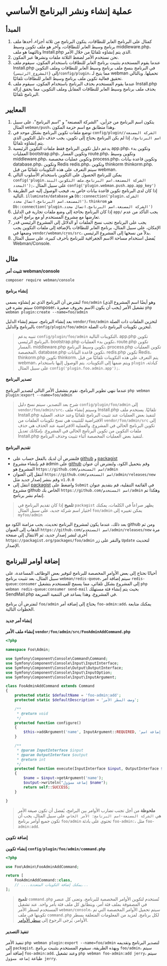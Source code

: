 # عملية إنشاء ونشر البرنامج الأساسي

## المبدأ
1. كمثال على البرنامج العابر للنطاقات، يتكون البرنامج من ثلاثة أجزاء، أحدها ملف برنامج وسيط العابر للنطاقات، وآخر هو ملف تكوين وسيط middleware.php، وثالثهما هو ملف Install.php الذي يتم إنشاؤه تلقائيًا من خلال الأمر.
2. نحن نستخدم الأمر لضغط الثلاثة ملفات ونشرها عبر المكون.
3. عندما يقوم المستخدم بتثبيت برنامج العابر للنطاقات باستخدام المكون، سيقوم ملف Install.php في البرنامج بنسخ ملف برنامج وسيط العابر للنطاقات وملف التكوين إلى `{المشروع_الرئيسي}/config/plugin`، مما يتيح لـ webman تحميلها. وبالتالي تحقيق فعالية تكوين ملف برنامج وسيط العابر للنطاقات تلقائيًا.
4. عندما يقوم المستخدم بحذف البرنامج باستخدام المكون، سيقوم ملف Install.php بحذف ملف برنامج وسيط العابر للنطاقات المقابل وملف التكوين، مما يحقق إزالة البرنامج تلقائيًا.

## المعايير
1. يتكون اسم البرنامج من جزأين، "الشركة المصنعة" و "اسم البرنامج"، على سبيل المثال `webman/push`، وهذا متطابق مع اسم حزمة المكون.
2. توضع ملفات تكوين البرنامج بشكل موحد في `config/plugin/الشركة المصنعة/اسم البرنامج/`. إذا لم يكن البرنامج يحتاج إلى تكوين، يجب حذف دليل التكوين الذي يتم إنشاؤه تلقائيًا.
3. يدعم دليل تكوين البرنامج فقط ملفات التكوين الرئيسية app.php، وتكوين بدء العمليات bootstrap.php، وتكوين المسار route.php، وتكوين وسيط middleware.php، وتكوين عمليات مخصصة process.php، وتكوين قاعدة بيانات database.php، وتكوين Redis redis.php، وتكوين thinkorm thinkorm.php. سيتم التعرف على هذه التكوينات تلقائيًا من قبل webman.
4. يمكن للبرنامج الحصول على التكوين باستخدام الأسلوب التالي `config('plugin.الشركة المصنعة.اسم البرنامج.ملف التكوين.البند المحدد');`، على سبيل المثال `config('plugin.webman.push.app.app_key')`
5. إذا كان لدى البرنامج تكوين قاعدة بيانات خاص به، فيجب الوصول إليه عبر الطريقة التالية. `illuminate/database` هو `Db::connection('plugin.الشركة المصنعة.اسم البرنامج.اتصال محدد')`، `thinkrom` هو `Db::connection('plugin.الشركة المصنعة.اسم البرنامج.اتصال محدد')`
6. إذا كان البرنامج بحاجة إلى وضع ملفات تجارية في الدليل `app/` يجب التأكد من عدم تعارضها مع مشروع المستخدم أو مع برامج أخرى.
7. يجب على البرنامج تجنب نسخ الملفات أو الدلائل إلى المشروع الرئيسي قدر الإمكان، على سبيل المثال، برنامج العابر للنطاقات بالإضافة إلى ملفات التكوين يجب وضعها في `vendor/webman/cros/src`، بدلاً من نسخها إلى المشروع الرئيسي.
8. يُفضل استخدام مساحة الاسم الجغرافية للبرنامج بأحرف كبيرة، على سبيل المثال Webman/Console.

## مثال

**تثبيت أمر webman/console**

`composer require webman/console`

#### إنشاء برنامج

لنفترض أن البرنامج الذي تم إنشاؤه يسمى `foo/admin` (وهو أيضًا اسم المشروع الذي سيتم نشره في composer، يجب أن يكون الاسم بحروف صغيرة)
تشغيل الأمر
`php webman plugin:create --name=foo/admin`

بعد إنشاء البرنامج، سيتم إنشاء الدليل `vendor/foo/admin` لتخزين الملفات ذات الصلة بالبرنامج والدليل `config/plugin/foo/admin` لتخزين تكوينات البرنامج ذات الصلة.

> تنبيه
> يدعم `config/plugin/foo/admin` التكوينات التالية، app.php تكوين البرنامج الرئيسي، bootstrap.php تكوين بدء العمليات، route.php تكوين المسار، middleware.php تكوين وسيط البرنامج، process.php تكوين العمليات المخصصة، database.php تكوين قاعدة البيانات، redis.php تكوين Redis، thinkorm.php تكوين thinkorm. يتم التعرف على هذه التكوينات تلقائيًا من قبل webman، ويتم ضمها إلى التكوينات.
يتم الوصول إليها باستخدام `plugin` كبادئة، على سبيل المثال `config('plugin.foo.admin.app');`.


#### تصدير البرنامج

عندما ننهي تطوير البرنامج، نقوم بتشغيل الأمر التالي لتصدير البرنامج
`php webman plugin:export --name=foo/admin`

> شرح
> بعد التصدير، سيتم نسخ دليل `config/plugin/foo/admin` إلى `vendor/foo/admin/src`، وسيتم إنشاء ملف Install.php تلقائيًا. يستخدم ملف Install.php لتنفيذ بعض العمليات عند تثبيت البرنامج تلقائيًا وعند حذفه.
العملية الافتراضية للتثبيت هي نسخ تكوينات الملفات من `vendor/foo/admin/src` إلى تكوين البرنامج الحالي في المشروع.
والعملية الافتراضية عند الحذف هي حذف ملفات التكوين من تكوين البرنامج الحالي في المشروع.
بإمكانك تعديل Install.php لتنفيذ بعض العمليات المخصصة أثناء تثبيت وحذف البرنامج.

#### تقديم البرنامج
* فلنفترض أن لديك بالفعل حساب على [github](https://github.com) و [packagist](https://packagist.org)
* قم بإنشاء مشروع admin على [github](https://github.com) وقم بتحميل الكود، ولنفترض أن عنوان المشروع هو `https://github.com/اسم المستخدم/admin`
* انتقل إلى العنوان `https://github.com/اسم المستخدم/admin/releases/new` وقم بنشر إصدار جديد مثل `v1.0.0`
* انتقل إلى [packagist](https://packagist.org) واضغط على `Submit` في القائمة التنقلية، قم بتقديم عنوان مشروع github الخاص بك `https://github.com/اسم المستخدم/admin` وهكذا تم إتمام نشر برنامج.

> **تلميح**
> إذا كان تقديم البرنامج في `packagist` يظهر صراعاً في الكلمات، يمكنك اختيار اسم شركة جديد، على سبيل المثال `foo/admin` يمكن تغييره إلى `myfoo/admin`

بعد ذلك، عندما يكون لمشروع البرنامج تحديث، يجب مزامنة الكود مع github ومن ثم الذهاب إلى العنوان `https://github.com/اسم المستخدم/admin/releases/new` مرة أخرى لنشر إصدار جديد، ثم الانتقال إلى صفحة `https://packagist.org/packages/foo/admin` والنقر على زر `Update` لتحديث الإصدار.

## إضافة أوامر للبرنامج
أحيانًا نحتاج إلى بعض الأوامر المخصصة للبرنامج لتوفير بعض الوظائف المساعدة، على سبيل المثال، بعد تثبيت برنامج `webman/redis-queue`، سيتم إضافة أمر `redis-queue:consumer` إلى المشروع بشكل تلقائي، مما يسمح للمستخدم بتشغيل `php webman redis-queue:consumer send-mail` بحيث يتم إنشاء فئة مستهلك SendMail.php في المشروع، وهذا يساعد في التنمية السريعة.

لنفترض أن برنامج `foo/admin` يحتاج إلى إضافة أمر `foo-admin:add`، يمكنك متابعة الخطوات التالية.

#### إنشاء أمر جديد
**إنشاء ملف الأمر `vendor/foo/admin/src/FooAdminAddCommand.php`**

```php
<?php

namespace Foo\Admin;

use Symfony\Component\Console\Command\Command;
use Symfony\Component\Console\Input\InputInterface;
use Symfony\Component\Console\Output\OutputInterface;
use Symfony\Component\Console\Input\InputOption;
use Symfony\Component\Console\Input\InputArgument;

class FooAdminAddCommand extends Command
{
    protected static $defaultName = 'foo-admin:add';
    protected static $defaultDescription = 'وصف السطر الأمر';

    /**
     * @return void
     */
    protected function configure()
    {
        $this->addArgument('name', InputArgument::REQUIRED, 'إضافة اسم');
    }

    /**
     * @param InputInterface $input
     * @param OutputInterface $output
     * @return int
     */
    protected function execute(InputInterface $input, OutputInterface $output)
    {
        $name = $input->getArgument('name');
        $output->writeln("إضافة مسؤول $name");
        return self::SUCCESS;
    }

}
```

> **ملحوظة**
> من أجل تجنب تضارب الأوامر بين البرامج، يُفضل أن تكون صيغة الأمر هي `الشركة المصنعة-اسم البرنامج: الأمر الخاص`، على سبيل المثال، يجب أن تكون جميع أوامر برنامج `foo/admin` تحتوي على بادئة `foo-admin:`، مثل `foo-admin:add`.

#### إضافة تكوين
**إنشاء تكوين `config/plugin/foo/admin/command.php`**
```php
<?php

use Foo\Admin\FooAdminAddCommand;

return [
    FooAdminAddCommand::class,
    // ....يمكنك إضافة التكوينات المتعددة...
];
```

> **تلميح**
> `command.php` تُستخدم لتكوين الأوامر المخصصة للبرنامج، وتعنى كل عنصر في المصفوفة بملف فئة أمر، ويتطابق كل ملف فئة بأمر واحد. عند تشغيل المستخدم لسطر الأمر `webman/console`، سيتم تحميل الأوامر المخصصة التي تم تكوينها في ملف `command.php` لكل برنامج. لمزيد من المعلومات المتعلقة بسطر الأوامر، يُرجى الرجوع إلى [سطر الأوامر](console.md).

#### تنفيذ التصدير
تنفيذ الأمر `php webman plugin:export --name=foo/admin` لتصدير البرنامج وتقديمه إلى `packagist`. وبهذه الطريقة، سيقوم المستخدم بتثبيت برنامج `foo/admin`، سيتم إضافة أمر `foo-admin:add`. وعند تشغيل `php webman foo-admin:add jerry`، سيتم طباعة `إضافة مسؤول jerry`.
